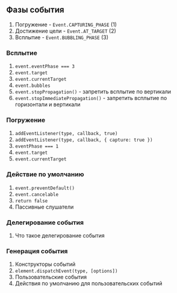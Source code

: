 ## Фазы события

1. Погружение - `Event.CAPTURING_PHASE` (1)
2. Достижение цели - `Event.AT_TARGET` (2)
3. Всплытие - `Event.BUBBLING_PHASE` (3)

### Всплытие

1. `event.eventPhase === 3`
2. `event.target`
3. `event.currentTarget`
4. `event.bubbles`
5. `event.stopPropagation()` - запретить всплытие по вертикали
6. `event.stopImmediatePropagation()` - запретить всплытие по горизонтали и вертикали

### Погружение

1. `addEventListener(type, callback, true)`
2. `addEventListener(type, callback, { capture: true })`
3. `eventPhase === 1`
4. `event.target`
5. `event.currentTarget`

### Действие по умолчанию

1. `event.preventDefault()`
2. `event.cancelable`
3. `return false`
4. Пассивные слушатели

### Делегирование события

1. Что такое делегирование события

### Генерация события

1. Конструкторы событий
2. `element.dispatchEvent(type, [options])`
3. Пользовательские события
4. Действия по умолчанию для пользовательских событий

